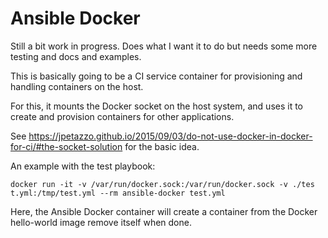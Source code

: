 # Ansible Docker

Still a bit work in progress. Does what I want it to do but needs some more testing and docs and examples.

This is basically going to be a CI service container for provisioning and handling containers on the host.

For this, it mounts the Docker socket on the host system, and uses it to create and provision containers for other applications.

See https://jpetazzo.github.io/2015/09/03/do-not-use-docker-in-docker-for-ci/#the-socket-solution for the basic idea.

An example with the test playbook:

```
docker run -it -v /var/run/docker.sock:/var/run/docker.sock -v ./tes
t.yml:/tmp/test.yml --rm ansible-docker test.yml
```

Here, the Ansible Docker container will create a container from the Docker hello-world image remove itself when done.
